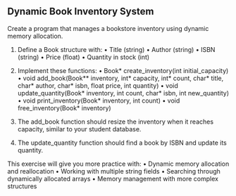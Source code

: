 ## Dynamic Book Inventory System

Create a program that manages a bookstore inventory using dynamic memory allocation.

1. Define a Book structure with:
   • Title (string)
   • Author (string)
   • ISBN (string)
   • Price (float)
   • Quantity in stock (int)

2. Implement these functions:
   • Book* create_inventory(int initial_capacity)
   • void add_book(Book** inventory, int* capacity, int* count, char* title, char* author, char* isbn, float price, int quantity)
   • void update_quantity(Book* inventory, int count, char* isbn, int new_quantity)
   • void print_inventory(Book* inventory, int count)
   • void free_inventory(Book* inventory)

3. The add_book function should resize the inventory when it reaches capacity, similar to your student database.

4. The update_quantity function should find a book by ISBN and update its quantity.

This exercise will give you more practice with:
• Dynamic memory allocation and reallocation
• Working with multiple string fields
• Searching through dynamically allocated arrays
• Memory management with more complex structures
